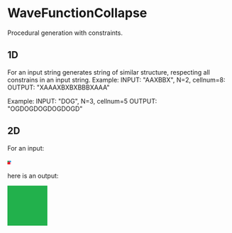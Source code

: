 # WaveFunctionCollapse
Procedural generation with constraints.

## 1D
For an input string generates string of similar structure, respecting all constrains in an input string.
Example: 
INPUT: "AAXBBX", N=2, cellnum=8: 
OUTPUT: "XAAAXBXBXBBBXAAA"

Example:
INPUT: "DOG", N=3, cellnum=5
OUTPUT: "OGDOGDOGDOGDOGD"

## 2D
For an input:

<img src="WaveFunctionCollapse/2D/input/boxes.png">

here is an output:

<img src="WaveFunctionCollapse/2D/example.gif">

